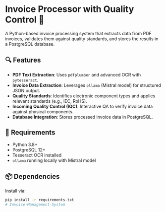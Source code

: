 # Invoice Processor with Quality Control 📄

A Python-based invoice processing system that extracts data from PDF invoices, validates them against quality standards, and stores the results in a PostgreSQL database.

## 🔍 Features
- **PDF Text Extraction**: Uses `pdfplumber` and advanced OCR with `pytesseract`.
- **Invoice Data Extraction**: Leverages `ollama` (Mistral model) for structured JSON output.
- **Quality Standards**: Identifies electronic component types and applies relevant standards (e.g., IEC, RoHS).
- **Incoming Quality Control (IQC)**: Interactive QA to verify invoice data against physical components.
- **Database Integration**: Stores processed invoice data in PostgreSQL.

## 🧰 Requirements
- Python 3.8+
- PostgreSQL 12+
- Tesseract OCR installed
- `ollama` running locally with Mistral model

## 📦 Dependencies
Install via:
```bash
pip install -r requirements.txt
# Invoice-Management-System
